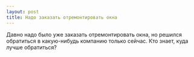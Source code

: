 ```yaml
---
layout: post 
title: Надо заказать отремонтировать окна 
--- 
```

Давно надо было уже заказать отремонтировать окна, но решился обратиться в какую-нибудь компанию только сейчас. Кто знает, куда лучше обратиться?